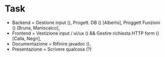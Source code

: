 # Task

+ Backend = Gestione input (), Progett. DB () [Alberto], Proggett Funzioni () [Bruna, Maniscalco],  
+ Frontend = Vestizione input / ui/ux () && Gestire richiesta HTTP form ()[Calla, Negri],
+ Documentazione = Rifinire javadoc (),
+ Presentazione =  Scrivere qualcosa (?)